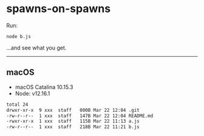 # spawns-on-spawns

Run:
```shell
node b.js
```

&hellip;and see what you get.

---

## macOS
- macOS Catalina 10.15.3
- Node: v12.16.1
```txt
total 24
drwxr-xr-x  9 xxx  staff   000B Mar 22 12:04 .git
-rw-r--r--  1 xxx  staff   147B Mar 22 12:04 README.md
-rwxr-xr-x  1 xxx  staff   115B Mar 22 11:13 a.js
-rw-r--r--  1 xxx  staff   218B Mar 22 11:21 b.js
```
